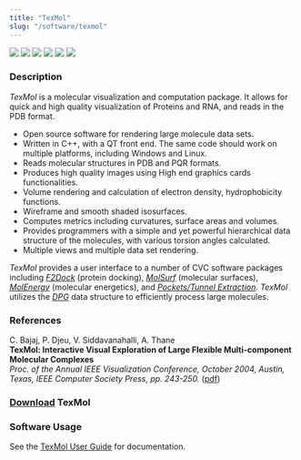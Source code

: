 ```yaml
---
title: "TexMol"
slug: "/software/texmol"
---
```


![](http://www.cs.utexas.edu/%7Ebajaj/IMAGES/texmol.1.jpg) ![](http://www.cs.utexas.edu/%7Ebajaj/IMAGES/texmol.2.jpg) ![](http://www.cs.utexas.edu/%7Ebajaj/IMAGES/texmol.4.jpg) ![](http://www.cs.utexas.edu/%7Ebajaj/IMAGES/texmol.5.jpg) ![](http://www.cs.utexas.edu/%7Ebajaj/IMAGES/texmol.6.jpg) ![](http://www.cs.utexas.edu/%7Ebajaj/IMAGES/texmol.7.jpg)

### Description 

_TexMol_ is a molecular visualization and computation package. It allows for quick and high quality visualization of Proteins and RNA, and reads in the PDB format.

*   Open source software for rendering large molecule data sets.
*   Written in C++, with a QT front end. The same code should work on multiple platforms, including Windows and Linux.
*   Reads molecular structures in PDB and PQR formats.
*   Produces high quality images using High end graphics cards functionalities.
*   Volume rendering and calculation of electron density, hydrophobicity functions.
*   Wireframe and smooth shaded isosurfaces.
*   Computes metrics including curvatures, surface areas and volumes.
*   Provides programmers with a simple and yet powerful hierarchical data structure of the molecules, with various torsion angles calculated.
*   Multiple views and multiple data set rendering.

_TexMol_ provides a user interface to a number of CVC software packages including _[F2Dock](http://www.cs.utexas.edu/%7Ebajaj/cvc/software/f2dock.shtml)_ (protein docking), _[MolSurf](http://www.cs.utexas.edu/%7Ebajaj/cvc/software/molsurf.shtml)_ (molecular surfaces), [_MolEnergy_](../molenergy "MolEnergy") (molecular energetics), and _[Pockets/Tunnel Extraction](http://www.cs.utexas.edu/%7Ebajaj/cvc/software/Pocktunnel.shtml)_. _TexMol_ utilizes the _[DPG](http://www.cs.utexas.edu/%7Ebajaj/cvc/software/DPG.shtml)_ data structure to efficiently process large molecules.

### References
C. Bajaj, P. Djeu, V. Siddavanahalli, A. Thane  
**TexMol: Interactive Visual Exploration of Large Flexible Multi-component Molecular Complexes**   
_Proc. of the Annual IEEE Visualization Conference, October 2004, Austin, Texas, IEEE Computer Society Press, pp. 243-250._ ([pdf](http://ieeexplore.ieee.org/iel5/9449/29999/01372203.pdf?isnumber=29999&prod=CNF&arnumber=1372203&arSt=+243&ared=+250&arAuthor=Chandrajit+Bajaj%3B+Djeu%2C+P.%3B+Vinay+Siddavanahalli%3B+Thane%2C+A.))

### [Download](download) TexMol

### Software Usage  
See the [TexMol User Guide](http://cvcweb.ices.utexas.edu/software/doc/TexMolUserGuide.pdf) for documentation.
